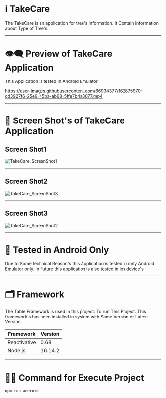 # ℹ️ TakeCare

The TakeCare is an application for tree's information. It Contain information about Type of Tree's. 

---

# 👁️‍🗨️ Preview of TakeCare Application 

This Application is tested in Android Emulator

https://user-images.githubusercontent.com/66934377/162875970-cd3927f6-25e9-45ba-ab68-5ffe7b4a3077.mp4

---

# 📱 Screen Shot's of TakeCare Application

## Screen Shot1

![TakeCare_ScreenShot1](https://user-images.githubusercontent.com/66934377/162876129-1ecbf8d1-47da-46db-9797-ff6cf3478263.png)

---

## Screen Shot2

![TakeCare_ScreenShot3](https://user-images.githubusercontent.com/66934377/162876227-b40ba1d1-facb-47d5-836a-2a412aa1d6aa.png)

---

## Screen Shot3

![TakeCare_ScreenShot2](https://user-images.githubusercontent.com/66934377/162876179-1e29e989-0da3-4c83-83b6-6f54025f5c47.png)

---

# 🤳 Tested in Android Only

Due to Some technical Reason's this Application is tested in only Android Emulator only. In Future this application is also tested in ios device's

---

# 🗂️ Framework 

The Table Framework is used in this project. To run This Project. This framework's has been installed in system with Same Version or Latest Version

| Framework  | Version |
| ------------- | ------------- |
| ReactNative  | 0.68  |
| Node.js  | 16.14.2  |

---

# 👨‍💻 Command for Execute Project

```bash
npm run android
```



